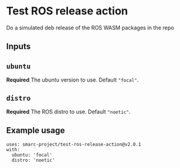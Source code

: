 # Test ROS release action

Do a simulated deb release of the ROS WASM packages in the repo

## Inputs

## `ubuntu`

**Required** The ubuntu version to use. Default `"focal"`.

## `distro`

**Required** The ROS distro to use. Default `"noetic"`.

## Example usage

```
uses: smarc-project/test-ros-release-action@v2.0.1
with:
  ubuntu: 'focal'
  distro: 'noetic'
```
